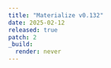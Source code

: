 ```yaml
---
title: "Materialize v0.132"
date: 2025-02-12
released: true
patch: 2
_build:
  render: never
---
```

